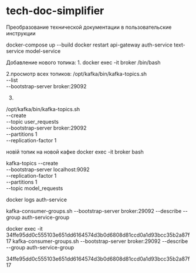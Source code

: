 # tech-doc-simplifier
Преобразование технической документации в пользовательские инструкции

docker-compose up --build
docker restart api-gateway auth-service text-service model-service

Добавление нового топика:
1.
docker exec -it broker /bin/bash

2.просмотр всех топиков:
/opt/kafka/bin/kafka-topics.sh \
  --list \
  --bootstrap-server broker:29092

3.
/opt/kafka/bin/kafka-topics.sh \
  --create \
  --topic user_requests \
  --bootstrap-server broker:29092 \
  --partitions 1 \
  --replication-factor 1


новій топик на новой кафке
docker exec -it broker bash


kafka-topics --create \
   --bootstrap-server localhost:9092 \
   --replication-factor 1 \
   --partitions 1 \
   --topic model_requests


docker logs auth-service

kafka-consumer-groups.sh --bootstrap-server broker:29092 --describe --group auth-service-group

docker exec -it 34ffe95dd0c555103e651dd6164574d3b0d6808d81ccd0a1d93bcc35b2a87f17 kafka-consumer-groups.sh --bootstrap-server broker:29092 --describe --group auth-service-group

34ffe95dd0c555103e651dd6164574d3b0d6808d81ccd0a1d93bcc35b2a87f17
